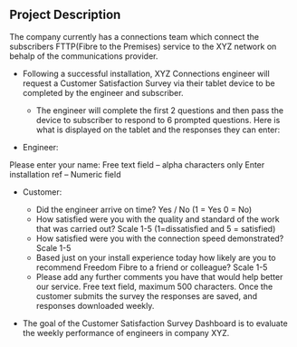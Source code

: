 ## Project Description
The company currently has a connections team which connect the subscribers FTTP(Fibre to the Premises) service to the XYZ network on behalp of the communications provider.
- Following a successful installation, XYZ Connections engineer will request a Customer Satisfaction Survey via their tablet device to be completed by the engineer and subscriber.
  - The engineer will complete the first 2 questions and then pass the device to subscriber to respond to 6 prompted questions. Here is what is displayed on the tablet and the responses they can enter: 

- Engineer:

Please enter your name: Free text field – alpha characters only
Enter installation ref – Numeric field
- Customer:

  - Did the engineer arrive on time? Yes / No (1 = Yes 0 = No)
  - How satisfied were you with the quality and standard of the work that was carried out? Scale 1-5 (1=dissatisfied and 5 = satisfied)
  - How satisfied were you with the connection speed demonstrated? Scale 1-5
  - Based just on your install experience today how likely are you to recommend Freedom Fibre to a friend or colleague? Scale 1-5
  - Please add any further comments you have that would help better our service. Free text field, maximum 500 characters.
Once the customer submits the survey the responses are saved, and responses downloaded weekly.

- The goal of the Customer Satisfaction Survey Dashboard is to evaluate the weekly performance of engineers in company XYZ.

